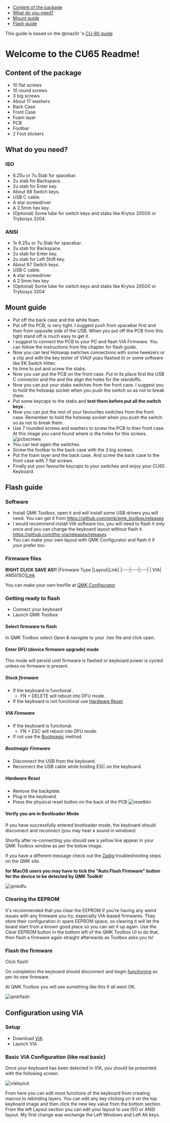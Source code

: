   * [Content of the package](#content-of-the-package)
  * [What do you need?](#what-do-you-need?)
  * [Mount guide](#mount-guide)
  * [Flash guide](#flash-guide)

This guide is based on the @maz0r 's [CU-80 guide](https://github.com/maz0r/cu80-flashguide)

# Welcome to the CU65 Readme!

## Content of the package

 - 10 flat screws
 - 10 round screws
 - 3 big screws
 -  About 17 washers
 - Back Case
 - Front Case
 - Foam layer
 - PCB
 - Footbar
 - 2 Foot stickers

## What do you need?
### ISO
- 6.25u or 7u Stab for spacebar.
- 2u stab for Backspace.
- 2u stab for Enter key.
- About 68 Switch keys.
- USB C cable.
- A star screwdriver
- A 2.5mm hex key
- (Optional) Some lube for switch keys and stabs like Krytox 205G0 or Trybosys 3204

### ANSI
- 1x  6.25u or 7u Stab for spacebar.
- 2u stab for Backspace.
- 2u stab for Enter key.
- 2u stab for Left Shift key.
- About 67 Switch keys.
- USB C cable.
- A star screwdriver
- A 2.5mm hex key
- (Optional) Some lube for switch keys and stabs like Krytox 205G0 or Trybosys 3204

## Mount guide
- Put off the back case and the white foam.
- Put off the PCB, is very tight. I suggest push from spacebar first and then from opposite side of the USB. When you put off the PCB from this tight stand off is much easy to get it.
- I suggest to connect the PCB to your PC and flash VIA Firmware. You can follow the instructions from the chapter for flash guide.
- Now you can test Hotswap switches connections with some tweezers or a clip and with the key tester of VIA(if yopu flashed it) or some software like EK Switch Hitter.
- Its time to put and screw the stabs.
- Now you can put the PCB on the front case. Put in its place first the USB C connector and the and the align the holes for the standoffs.
- Now you can put your stabs switches from the front case. I suggest you to hold the hotswap socket when you push the switch so as not to break them.
- Put some keycaps to the stabs and **test them before put all the switch keys** .
- Now you can put the rest of your favourites switches from the front case. Remember to hold the hotswap socket when you push the switch so as not to break them.
- Use 7 rounded screws and washers to screw the PCB to thev front case. At this image you cand found where is the holes for this screws.
![pcbscrews](images/pcbscrews.jpg)
- You can test again the switches.
- Screw the footbar to the back case with the 3 big screws.
- Put the foam layer and the back case. And screw the back case to the front case with 7 flat screws.
- Finally put your favourite keycaps to your switches and enjoy your CU65 Keyboard.

## Flash guide
### Software
- Install QMK Toolbox, open it and will install some USB drivers you will need. You can get it from https://github.com/qmk/qmk_toolbox/releases
- I would recommend install VIA software too, you will need to flash it only once and you can change the keyboard layout without  flash it. https://github.com/the-via/releases/releases
- You can make your own layout with QMK Configurator and flash it if your prefer too.
### Firmware files

**RIGHT CLICK SAVE AS!!**
|Firmware Type |Layout|Link|
|:---|:---|:---|
| VIA| ANSI/ISO|[Link](hexfiles/capsunlocked_cu65_via.hex)

You can make your own hexfile at [QMK Configurator](https://config.qmk.fm/#/)

### Getting ready to flash

- Connect your keyboard
- Launch QMK Toolbox

#### Select firmware to flash

In QMK Toolbox select Open & navigate to your .hex file and click open.
#### Enter DFU (device firmware upgrade) mode

This mode will persist until firmware is flashed or keyboard power is cycled unless no firmware is present.

##### Stock firmware
 - If the keyboard is functional . 
    - FN + DELETE will reboot into DFU mode.
 - If the keyboard is not functional use [Hardware Reset](#hardware-reset).

##### VIA Firmware

 - If the keyboard is functional.
   - FN + ESC will reboot into DFU mode.
 - If not use the [Bootmagic](#bootmagic-firmware) method.

##### Bootmagic Firmware

 - Disconnect the USB from the keyboard.
 - Reconnect the USB cable while holding ESC on the keyboard.
##### Hardware Reset

 - Remove the backplate.
 - Plug in the keyboard.
 - Press the physical reset button on the back of the PCB
 ![resetbtn](images/resetbtn.jpg)
 
#### Verify you are in Bootloader Mode

If you have successfully entered bootloader mode, the keyboard should disconnect and reconnect (you may hear a sound in windows) 

Shortly after re-connecting you should see a yellow line appear in your QMK Toolbox window as per the below image.

If you have a different message check out the [Zadig](https://docs.qmk.fm/#/driver_installation_zadig) troubleshooting steps on the QMK site.

**for MacOS users you may have to tick the "Auto Flash Firmware" button for the device to be detected by QMK Toolkit!**

![qmkdfu](images/qmkdfu.jpg)

### Clearing the EEPROM

It's recommended that you clear the EEPROM if you're having any weird issues with any firmware you try, especially VIA-based firmwares. They store their configuration in spare EEPROM space, so clearing it will let the board start from a known good place so you can set it up again. Use the _Clear EEPROM_ button in the bottom left of the QMK Toolbox UI to do that, then flash a firmware again straight afterwards as Toolbox asks you to!

### Flash the firmware

Click flash!

On completion the keyboard should disconnect and begin <u>functioning</u> as per its new firmware.

At QMK Toolbox you will see something like this if all went OK.

![qmkflash](images/qmkflash.jpg)

## Configuration using VIA

### Setup
- Download [VIA](https://github.com/the-via/releases/releases/latest)
- Launch VIA

### Basic VIA Configuration (like real basic)

Once your keyboard has been detected in VIA, you should be presented with the following screen.

![vialayout](images/vialayout.jpg)

From here you can edit most functions of the keyboard from creating macros to rebinding layers.
You can edit any key clicking on it on the top keyboard image and then click the new key value from the bottom section.
From the left Layout section you can edit your layout to use ISO or ANSI layout.
My first change was exchange the Left Windows and Left Alt keys.
